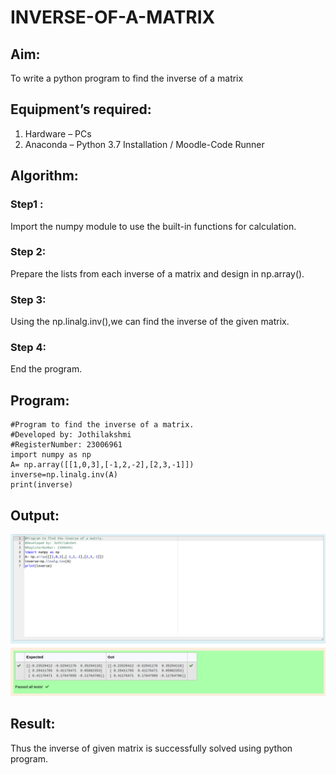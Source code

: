 # INVERSE-OF-A-MATRIX
## Aim:
To write a python program to find the inverse of a matrix
## Equipment’s required:
1. 	Hardware – PCs
2. 	Anaconda – Python 3.7 Installation / Moodle-Code Runner
## Algorithm:
### Step1 : 
Import the numpy module to use the built-in functions for calculation.
### Step 2: 
Prepare the lists from each inverse of a matrix and design in np.array().
### Step 3: 
Using the np.linalg.inv(),we can find the inverse of the given matrix.
### Step 4: 
End the program.
## Program:
```
#Program to find the inverse of a matrix.
#Developed by: Jothilakshmi
#RegisterNumber: 23006961
import numpy as np
A= np.array([[1,0,3],[-1,2,-2],[2,3,-1]])
inverse=np.linalg.inv(A)
print(inverse)

```
## Output:
![output](inverseoutput.png)
## Result:
Thus the inverse of given matrix is successfully solved using python program.

